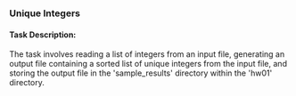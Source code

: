 ### Unique Integers

#### Task Description:
The task involves reading a list of integers from an input file, generating an output file containing a sorted list of unique integers from the input file, and storing the output file in the 'sample_results' directory within the 'hw01' directory.